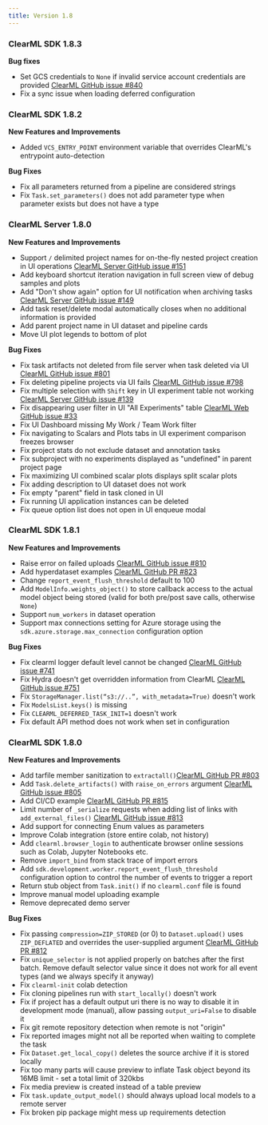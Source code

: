 ```yaml
---
title: Version 1.8
---
```


### ClearML SDK 1.8.3

**Bug fixes**
* Set GCS credentials to `None` if invalid service account credentials are provided [ClearML GitHub issue #840](https://github.com/allegroai/clearml/issues/840)
* Fix a sync issue when loading deferred configuration

### ClearML SDK 1.8.2

**New Features and Improvements**
* Added `VCS_ENTRY_POINT` environment variable that overrides ClearML's entrypoint auto-detection

**Bug Fixes**
* Fix all parameters returned from a pipeline are considered strings
* Fix `Task.set_parameters()` does not add parameter type when parameter exists but does not have a type

### ClearML Server 1.8.0

**New Features and Improvements**
* Support `/` delimited project names for on-the-fly nested project creation in UI operations [ClearML Server GitHub issue #151](https://github.com/allegroai/clearml-server/issues/151) 
* Add keyboard shortcut iteration navigation in full screen view of debug samples and plots
* Add "Don't show again" option for UI notification when archiving tasks [ClearML Server GitHub issue #149](https://github.com/allegroai/clearml-server/issues/149)
* Add task reset/delete modal automatically closes when no additional information is provided
* Add parent project name in UI dataset and pipeline cards
* Move UI plot legends to bottom of plot

**Bug Fixes**
* Fix task artifacts not deleted from file server when task deleted via UI [ClearML GitHub issue #801](https://github.com/allegroai/clearml/issues/801)
* Fix deleting pipeline projects via UI fails [ClearML GitHub issue #798](https://github.com/allegroai/clearml/issues/798)
* Fix multiple selection with `Shift` key in UI experiment table not working [ClearML Server GitHub issue #139](https://github.com/allegroai/clearml-server/issues/139)
* Fix disappearing user filter in UI "All Experiments" table [ClearML Web GitHub issue #33](https://github.com/allegroai/clearml-web/issues/33)
* Fix UI Dashboard missing My Work / Team Work filter
* Fix navigating to Scalars and Plots tabs in UI experiment comparison freezes browser
* Fix project stats do not exclude dataset and annotation tasks
* Fix subproject with no experiments displayed as "undefined" in parent project page 
* Fix maximizing UI combined scalar plots displays split scalar plots 
* Fix adding description to UI dataset does not work
* Fix empty "parent" field in task cloned in UI
* Fix running UI application instances can be deleted
* Fix queue option list does not open in UI enqueue modal

### ClearML SDK 1.8.1

**New Features and Improvements**
* Raise error on failed uploads [ClearML GitHub issue #810](https://github.com/allegroai/clearml/issues/819)
* Add hyperdataset examples [ClearML GitHub PR #823](https://github.com/allegroai/clearml/commit/f6b9efe54e1246adba4036c56bc6e8a0bdb99948)
* Change `report_event_flush_threshold` default to 100
* Add `ModelInfo.weights_object()` to store callback access to the actual model object being stored (valid for both 
pre/post save calls, otherwise `None`)
* Support `num_workers` in dataset operation
* Support max connections setting for Azure storage using the `sdk.azure.storage.max_connection` configuration option

**Bug Fixes**
* Fix clearml logger default level cannot be changed [ClearML GitHub issue #741](https://github.com/allegroai/clearml/issues/741)
* Fix Hydra doesn't get overridden information from ClearML [ClearML GitHub issue #751](https://github.com/allegroai/clearml/issues/751)
* Fix `StorageManager.list(“s3://..”, with_metadata=True)` doesn't work
* Fix `ModelsList.keys()` is missing
* Fix `CLEARML_DEFERRED_TASK_INIT=1` doesn't work
* Fix default API method does not work when set in configuration

### ClearML SDK 1.8.0

**New Features and Improvements**
* Add tarfile member sanitization to `extractall()`[ClearML GitHub PR #803](https://github.com/allegroai/clearml/pull/803)
* Add `Task.delete_artifacts()` with `raise_on_errors` argument [ClearML GitHub issue #805](https://github.com/allegroai/clearml/issues/805)
* Add CI/CD example [ClearML GitHub PR #815](https://github.com/allegroai/clearml/pull/815)
* Limit number of `_serialize` requests when adding list of links with `add_external_files()` [ClearML GitHub issue #813](https://github.com/allegroai/clearml/issues/813)
* Add support for connecting Enum values as parameters
* Improve Colab integration (store entire colab, not history)
* Add `clearml.browser_login` to authenticate browser online sessions such as Colab, Jupyter Notebooks etc.
* Remove `import_bind` from stack trace of import errors
* Add `sdk.development.worker.report_event_flush_threshold` configuration option to control the number of events to trigger a report
* Return stub object from `Task.init()` if no `clearml.conf` file is found
* Improve manual model uploading example
* Remove deprecated demo server

**Bug Fixes**
* Fix passing `compression=ZIP_STORED` (or 0) to `Dataset.upload()` uses `ZIP_DEFLATED` and overrides the user-supplied 
argument [ClearML GitHub PR #812](https://github.com/allegroai/clearml/pull/812)
* Fix `unique_selector` is not applied properly on batches after the first batch. Remove default selector value since 
it does not work for all event types (and we always specify it anyway)
* Fix `clearml-init` colab detection
* Fix cloning pipelines run with `start_locally()` doesn't work
* Fix if project has a default output uri there is no way to disable it in development mode (manual), allow passing 
`output_uri=False` to disable it
* Fix git remote repository detection when remote is not "origin"
* Fix reported images might not all be reported when waiting to complete the task
* Fix `Dataset.get_local_copy()` deletes the source archive if it is stored locally
* Fix too many parts will cause preview to inflate Task object beyond its 16MB limit - set a total limit of 320kbs
* Fix media preview is created instead of a table preview
* Fix `task.update_output_model()` should always upload local models to a remote server
* Fix broken pip package might mess up requirements detection
